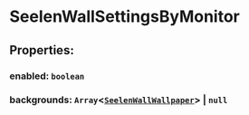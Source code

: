 # **SeelenWallSettingsByMonitor**
## **Properties**:
### enabled: `boolean`
### backgrounds: `Array`<[`SeelenWallWallpaper`](./SeelenWallWallpaper)> | `null`
